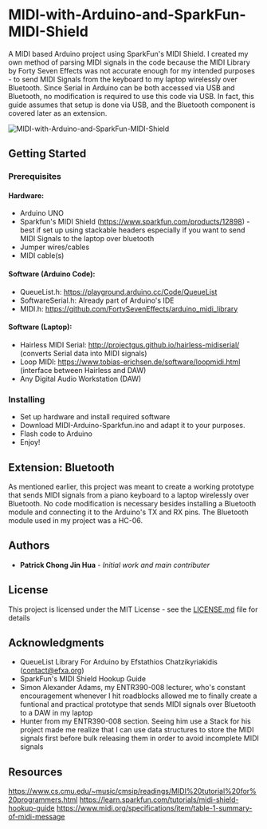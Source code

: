 # MIDI-with-Arduino-and-SparkFun-MIDI-Shield

A MIDI based Arduino project using SparkFun's MIDI Shield. I created my own method of parsing MIDI signals in the code because the MIDI Library by Forty Seven Effects was not accurate enough for my intended purposes - to send MIDI Signals from the keyboard to my laptop wirelessly over Bluetooth. Since Serial in Arduino can be both accessed via USB and Bluetooth, no modification is required to use this code via USB. In fact, this guide assumes that setup is done via USB, and the Bluetooth component is covered later as an extension.

![MIDI-with-Arduino-and-SparkFun-MIDI-Shield](https://github.com/patch153/MIDI-with-Arduino-and-SparkFun-MIDI-Shield/blob/master/MBlue.jpg?raw=true)


## Getting Started

### Prerequisites

#### Hardware:
* Arduino UNO
* Sparkfun's MIDI Shield (https://www.sparkfun.com/products/12898) - best if set up using stackable headers especially if you want to send MIDI Signals to the laptop over bluetooth
* Jumper wires/cables
* MIDI cable(s)

#### Software (Arduino Code):
* QueueList.h: https://playground.arduino.cc/Code/QueueList
* SoftwareSerial.h: Already part of Arduino's IDE
* MIDI.h: https://github.com/FortySevenEffects/arduino_midi_library

#### Software (Laptop):
* Hairless MIDI Serial: http://projectgus.github.io/hairless-midiserial/ (converts Serial data into MIDI signals)
* Loop MIDI: https://www.tobias-erichsen.de/software/loopmidi.html (interface between Hairless and DAW)
* Any Digital Audio Workstation (DAW)

### Installing

* Set up hardware and install required software
* Download MIDI-Arduino-Sparkfun.ino and adapt it to your purposes. 
* Flash code to Arduino
* Enjoy!

## Extension: Bluetooth
As mentioned earlier, this project was meant to create a working prototype that sends MIDI signals from a piano keyboard to a laptop wirelessly over Bluetooth. No code modification is necessary besides installing a Bluetooth module and connecting it to the Arduino's TX and RX pins. The Bluetooth module used in my project was a HC-06. 

## Authors

* **Patrick Chong Jin Hua** - *Initial work and main contributer*

## License

This project is licensed under the MIT License - see the [LICENSE.md](LICENSE.md) file for details

## Acknowledgments
* QueueList Library For Arduino by Efstathios Chatzikyriakidis (contact@efxa.org)
* SparkFun's MIDI Shield Hookup Guide
* Simon Alexander Adams, my ENTR390-008 lecturer, who's constant encouragement whenever I hit roadblocks allowed me to finally create a funtional and practical prototype that sends MIDI signals over Bluetooth to a DAW in my laptop
* Hunter from my ENTR390-008 section. Seeing him use a Stack for his project made me realize that I can use data structures to store the MIDI signals first before bulk releasing them in order to avoid incomplete MIDI signals

## Resources
https://www.cs.cmu.edu/~music/cmsip/readings/MIDI%20tutorial%20for%20programmers.html
https://learn.sparkfun.com/tutorials/midi-shield-hookup-guide
https://www.midi.org/specifications/item/table-1-summary-of-midi-message
